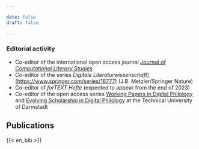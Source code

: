 ```yaml
---

date: false
draft: false

---
```


### Editorial activity
- Co-editor of the international open access journal [*Journal of Computational Literary Studies*](https://jcls.io) 
- Co-editor of the series *Digitale Literaturwissenschaft*](https://www.springer.com/series/16777)  (J.B. Metzler/Springer Nature)
- Co-editor of <em> forTEXT Hefte </em> (expected to appear from the end of 2023)
- Co-editor of the open access series [Working Papers in Digital Philology](https://www.ulb.tu-darmstadt.de/tujournals/0003.en.jsp) and [Evolving Scholarship in Digital Philology](https://www.ulb.tu-darmstadt.de/tujournals/0002.en.jsp) at the Technical University of Darmstadt

## Publications
{{< en_bib >}}
